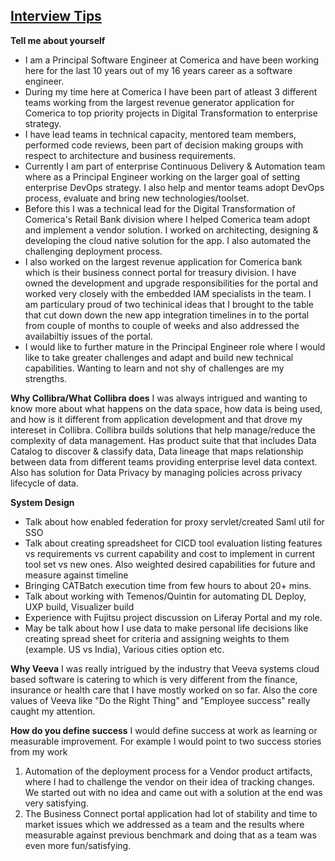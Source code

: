 ## 				**<u>Interview Tips</u>**

**Tell me about yourself**
- I am a Principal Software Engineer at Comerica and have been working here for the last 10 years out of my 16 years career as a software engineer. 
- During my time here at Comerica I have been part of atleast 3 different teams working from the largest revenue generator application for Comerica to top priority projects in Digital Transformation to enterprise strategy. 
- I have lead teams in technical capacity, mentored team members, performed code reviews, been part of decision making groups with respect to architecture and business requirements. 
- Currently I am part of enterprise Continuous Delivery & Automation team where as a Principal Engineer working on the larger goal of setting enterprise DevOps strategy. I also help and mentor teams adopt DevOps process, evaluate and bring new technologies/toolset. 
- Before this I was a technical lead for the Digital Transformation of Comerica's Retail Bank division where I helped Comerica team adopt and implement a vendor solution. I worked on architecting, designing & developing the cloud native solution for the app. I also automated the challenging deployment process. 
- I also worked on the largest revenue application for Comerica bank which is their business connect portal for treasury division. I have owned the development and upgrade responsibilities for the portal and worked very closely with the embedded IAM specialists in the team. I am particulary proud of two techinical ideas that I brought to the table that cut down down the new app integration timelines in to the portal from couple of months to couple of weeks and also addressed the availabiltiy issues of the portal.
- I would like to further mature in the Principal Engineer role where I would like to take greater challenges and adapt and build new technical capabilities. Wanting to learn and not shy of challenges are my strengths.

**Why Collibra/What Collibra does**
I was always intrigued and wanting to know more about what happens on the data space, how data is being used, and how is it different from application development and that drove my intereset in Collibra.
Collibra builds solutions that help manage/reduce the complexity of data management.
Has product suite that that includes Data Catalog to discover & classify data, Data lineage that maps relationship between data from different teams providing enterprise level data context. Also has solution for Data Privacy by managing policies across privacy lifecycle of data.



**System Design**

- Talk about how enabled federation for proxy servlet/created Saml util for SSO
- Talk about creating spreadsheet for CICD tool evaluation listing features vs requirements vs current capability and cost to implement in current tool set vs new ones. Also weighted desired capabilities for future and measure against timeline
- Bringing CATBatch execution time from few hours to about 20+ mins.
- Talk about working with Temenos/Quintin for automating DL Deploy, UXP build, Visualizer build
- Experience with Fujitsu project discussion on Liferay Portal and my role.
- May be talk about how I use data to make personal life decisions like creating spread sheet for criteria and assigning weights to them (example. US vs India), Various cities option etc.



**Why Veeva**
I was really intrigued by the industry that Veeva systems cloud based software is catering to which is very different from the finance, insurance or health care that I have mostly worked on so far. Also the core values of Veeva like "Do the Right Thing" and "Employee success" really caught my attention.

**How do you define success**
I would define success at work as learning or measurable improvement. For example I would point to two success stories from my work 
1. Automation of the deployment process for a Vendor product artifacts, where I had to challenge the vendor on their idea of tracking changes. We started out with no idea and came out with a solution at the end was very satisfying.
2. The Business Connect portal application had lot of stability and time to market issues which we addressed as a team and the results where measurable against previous benchmark and doing that as a team was even more fun/satisfying.
